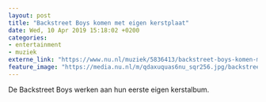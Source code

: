 ```yaml
---
layout: post
title: "Backstreet Boys komen met eigen kerstplaat"
date: Wed, 10 Apr 2019 15:18:02 +0200
categories: 
- entertainment 
- muziek 
externe_link: "https://www.nu.nl/muziek/5836413/backstreet-boys-komen-met-eigen-kerstplaat.html"
feature_image: "https://media.nu.nl/m/qdaxuquas6nu_sqr256.jpg/backstreet-boys-komen-met-eigen-kerstplaat.jpg"
---
```


De Backstreet Boys werken aan hun eerste eigen kerstalbum.

